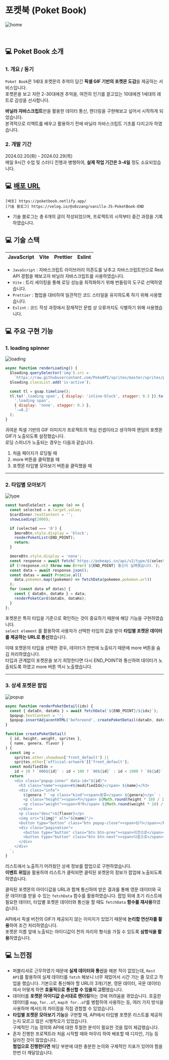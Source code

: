 # 포켓북 (Poket Book)

![home](https://github.com/s0zzang/PokeBook/assets/109408216/c7941a58-81f4-4ca1-b7e9-14ba79f0edc7)

<br>

## 💻 Poket Book 소개

### 1. 개요 / 동기

`Poket Book`은 1세대 포켓몬의 추억이 담긴 **픽셀 GIF 기반의 포켓몬 도감**을 제공하는 서비스입니다. <br>
포켓몬을 보고 자란 2-30대에겐 추억을, 여전히 인기를 끌고있는 10대에겐 1세대의 레트로 감성을 선사합니다. <br>

**바닐라 자바스크립트**만을 활용한 데이터 통신, 렌더링을 구현해보고 싶어서 시작하게 되었습니다. <br>
본격적으로 리액트를 배우고 활용하기 전에 바닐라 자바스크립트 기초를 다지고자 하였습니다.

### 2. 개발 기간

2024.02.20(화) - 2024.02.29(목)<br>
매일 9시간 수업 및 스터디 진행과 병행하여, **실제 작업 기간은 3-4일** 정도 소요되었습니다.

## 💻 [배포 URL](https://poketbook.netlify.app/)

```
[배포] https://poketbook.netlify.app/
[기술 블로그] https://velog.io/@s0zzang/vanilla-JS-PoketBook-END
```

- 기술 블로그는 총 6개의 글이 작성되었으며, 프로젝트의 시작부터 중간 과정을 기록하였습니다.

## 💻 기술 스택

| JavaScript | Vite | Prettier | Eslint |
| :--------: | :--: | :------: | :----: |

- `JavaScript` : 자바스크립트 라이브러리 의존도를 낮추고 자바스크립트만으로 Rest API 경험을 해보고자 바닐라 자바스크립트를 사용하였습니다.
- `Vite` : 트리 세이킹을 통해 로딩 성능을 최적화하기 위해 번들링의 도구로 선택하였습니다.
- `Prettier` : 협업을 대비하여 일관적인 코드 스타일을 유지하도록 하기 위해 사용했습니다.
- `Eslint` : 코드 작성 과정에서 잠재적인 문법 상 오류까지도 식별하기 위해 사용했습니다.

## 💻 주요 구현 기능

### 1. loading spinner

![loading](https://github.com/s0zzang/PokeBook/assets/109408216/f6d61042-df79-48b9-aa4a-eceb24301e63)

```js
async function renderLoading() {
  $loading.querySelector('img').src =
    `https://raw.githubusercontent.com/PokeAPI/sprites/master/sprites/pokemon/other/showdown/${Math.floor(Math.random() * 100 + 1)}.gif`;
  $loading.classList.add('is-active');

  const tl = gsap.timeline();
  tl.to('.loading span', { display: 'inline-block', stagger: 0.3 }).to(
    '.loading span',
    { display: 'none', stagger: 0.3 },
    '-=0.2'
  );
}
```

귀여운 픽셀 기반의 GIF 이미지가 프로젝트의 핵심 컨셉이라고 생각하여 랜덤의 포켓몬 GIF가 노출되도록 설정했습니다. <br>
로딩 스피너가 노출되는 경우는 다음과 같습니다.

1. 처음 페이지가 로딩될 때
2. more 버튼을 클릭했을 때
3. 포켓몬 타입별 모아보기 버튼을 클릭했을 때

<hr>

### 2. 타입별 모아보기

![type](https://github.com/s0zzang/PokeBook/assets/109408216/a70fcffd-16cc-4ece-8fea-e0811736e09a)

```js
const handleSelect = async (e) => {
  const selected = e.target.value;
  $cardInner.textContent = '';
  showLoading(2000);

  if (selected === '0') {
    $moreBtn.style.display = 'block';
    renderPoketList(END_POINT);
    return;
  }

  $moreBtn.style.display = 'none';
  const response = await fetch(`https://pokeapi.co/api/v2/type/${selected}`);
  if (!response.ok) throw new Error(`${END_POINT} 통신이 실패했습니다.`);
  const data = await response.json();
  const datas = await Promise.all(
    data.pokemon.map((pokemon) => fetchData(pokemon.pokemon.url))
  );
  for (const data of datas) {
    const { dataEn, dataKo } = data;
    renderPoketCard(dataEn, dataKo);
  }
};
```

포켓몬은 특히 타입을 기준으로 확인하는 것이 중요하기 때문에 해당 기능을 구현하였습니다. <br>
`select element` 를 활용하여 사용자가 선택한 타입의 값을 받아 **타입별 포켓몬 데이터를 제공하는 URL로 통신**했습니다. <br>

이때 포켓몬의 타입을 선택한 경우, 데이터가 한번에 노출되기 때문에 more 버튼을 숨김 처리하였습니다. <br>
타입과 관계없이 포켓몬을 보기 희망한다면 다시 END_POINT와 통신하여 데이터가 노출되도록 하였고 more 버튼 역시 노출했습니다.

<hr>

### 3. 상세 포켓몬 팝업

![popup](https://github.com/s0zzang/PokeBook/assets/109408216/3b719826-7c77-4f9d-b53f-a338a02b7730)

```js
async function renderPoketDetail(idx) {
  const { dataEn, dataKo } = await fetchData(`${END_POINT}/${idx}`);
  $popup.textContent = '';
  $popup.insertAdjacentHTML('beforeend', createPoketDetail(dataEn, dataKo));
}

function createPoketDetail(
  { id, height, weight, sprites },
  { name, genera, flavor }
) {
  const img =
    sprites.other.showdown['front_default'] ||
    sprites.other['official-artwork']['front_default'];
  const modifiedIdx =
    id < 10 ? `000${id}` : id < 100 ? `00${id}` : id < 1000 ? `0${id}` : id;
  return `
    <div class="popup-inner" data-id="${id}">
      <h3 class="name"><span>#${modifiedIdx}</span> ${name}</h3>
      <div class="info">
        ${genera ? `<p class="kind"><span>분류</span> ${genera}</p>` : ''}
        <p class="height"><span>키</span> ${Math.round(height * 10) / 100}m</p>
        <p class="weight"><span>무게</span> ${Math.round(weight * 10) / 100}kg</p>
      </div>
      <p class="desc">${flavor}</p>
      <img src="${img}" alt="${name}"/>
      <button type="button" class="btn popup-close"><span>닫기</span></button>
      <div class="pagination">
        <button type="button" class="btn btn-prev"><span>이전으로</span></button>
        <button type="button" class="btn btn-next"><span>다음으로</span></button>
      </div>
    </div>
  `;
}
```

리스트에서 노출하기 어려웠던 상세 정보를 팝업으로 구현하였습니다. <br>
**이벤트 위임**을 활용하여 리스트가 클릭되면 클릭된 포켓몬의 정보가 팝업에 노출되도록 하였습니다. <br>

클릭된 포켓몬의 아이디값을 URL과 함께 통신하여 받은 결과를 통해 영문 데이터와 국문 데이터를 받을 수 있는 `fetchData` 함수를 활용하였습니다.
팝업 외에 초기 리스트에 필요한 데이터, 타입별 포켓몬 데이터와 통신을 할 때도 `fetchData` **함수를 재사용**하였습니다.

API에서 픽셀 버전의 GIF가 제공되지 않는 이미지가 있었기 때문에 **논리합 연산자를 활용**하여 조건 처리하였습니다. <br>
포켓몬 이름 앞에 노출되는 아이디값이 천의 자리의 형식을 가질 수 있도록 **삼항식을 활용**하였습니다.

## 💻 느낀점

- 퍼블리셔로 근무하였기 때문에 **실제 데이터와 통신**을 해본 적이 없었는데, `Rest API`를 활용하여 실제 데이터를 `fetch` 해보니 너무 재밌어서 시간 가는 줄 모르고 작업을 했습니다. 기본으로 통신해야 할 URL이 3개(기본, 영문 데이터, 국문 데이터)여서 어떻게 하면 **효율적으로 통신할 수 있을지 고민**했습니다.
- 데이터를 **포켓몬 아이디값 순서대로 렌더링**하는 것에 어려움을 겪었습니다. 호출한 데이터를 `map`, `for..of`, `map과 for..of`를 병합하여 사용하는 등, 여러 가지 방식을 사용하며 메서드의 차이점을 직접 경험할 수 있었습니다.
- **타입별 포켓몬 모아보기 기능**을 구현할 때, API에서 타입별 포켓몬 리스트를 제공하는지 모르고 많은 시행착오가 있었습니다. <br> 구체적인 기능 정의와 API에 대한 투철한 분석이 필요한 것을 많이 체감했습니다.
- 혼자 진행한 프로젝트라 처음 시작할 때와 마무리 하여 배포할 때 디자인, 기능 등 달라진 것이 많았습니다. <br>**협업으로 진행한다면** 해당 부분에 대한 충분한 논의와 구체적인 지표가 있어야 함을 한번 더 깨달았습니다.
